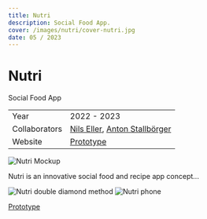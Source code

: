 ```yaml
---
title: Nutri
description: Social Food App.
cover: /images/nutri/cover-nutri.jpg
date: 05 / 2023
---
```


<info-grid>
<div>

# Nutri

</div>
<div>

Social Food App

</div>
<div>

|               |                                                                                                                                                                                                                       |
| ------------- | --------------------------------------------------------------------------------------------------------------------------------------------------------------------------------------------------------------------- |
| Year          | 2022 - 2023                                                                                                                                                                                                           |
| Collaborators | [Nils Eller](https://nilseller.com), [Anton Stallbörger](https://antonstallboerger.com)                                                                                                                               |
| Website       | [Prototype](https://www.figma.com/proto/tO5jcdD8IQBqJ6M6atsSHg/Designmethoden-Prototypen?page-id=0%3A1&node-id=1%3A7&viewport=-126%2C337%2C0.16&scaling=scale-down&starting-point-node-id=1%3A7&show-proto-sidebar=1) |

</div>
</info-grid>

![Nutri Mockup](/images/nutri/cover-nutri.jpg)

Nutri is an innovative social food and recipe app concept...

<two-full-grid>

![Nutri double diamond method](/images/nutri/nutri_double_diamond.webp)
![Nutri phone](/images/nutri/nutri_phone.webp)

</two-full-grid>

<project-links>

[Prototype](https://www.figma.com/proto/tO5jcdD8IQBqJ6M6atsSHg/Designmethoden-Prototypen?page-id=0%3A1&node-id=1%3A7&viewport=-126%2C337%2C0.16&scaling=scale-down&starting-point-node-id=1%3A7&show-proto-sidebar=1)

</project-links>
